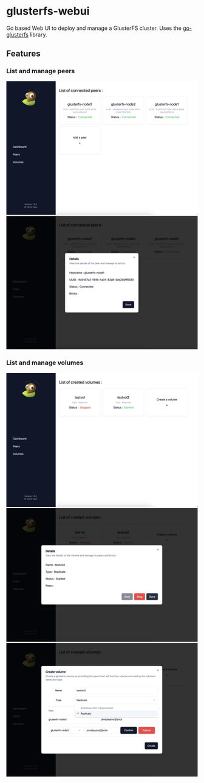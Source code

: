 # glusterfs-webui

Go based Web UI to deploy and manage a GlusterFS cluster. Uses
the [go-glusterfs](https://github.com/Yaon-C2H8N2/go-glusterfs) library.

## Features

### List and manage peers

![image](https://raw.githubusercontent.com/Yaon-C2H8N2/glusterfs-webui/main/resources/img/screen_peers_list.png)
![image](https://raw.githubusercontent.com/Yaon-C2H8N2/glusterfs-webui/main/resources/img/screen_peer_detail.png)

### List and manage volumes

![image](https://raw.githubusercontent.com/Yaon-C2H8N2/glusterfs-webui/main/resources/img/screen_volumes_list.png)
![image](https://raw.githubusercontent.com/Yaon-C2H8N2/glusterfs-webui/main/resources/img/screen_volume_detail.png)
![image](https://raw.githubusercontent.com/Yaon-C2H8N2/glusterfs-webui/main/resources/img/screen_volume_creation.png)